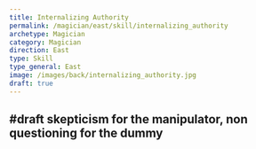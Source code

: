 ```yaml
---
title: Internalizing Authority
permalink: /magician/east/skill/internalizing_authority
archetype: Magician
category: Magician
direction: East
type: Skill
type_general: East
image: /images/back/internalizing_authority.jpg
draft: true
---
```

#draft skepticism for the manipulator, non questioning for the dummy 
---
